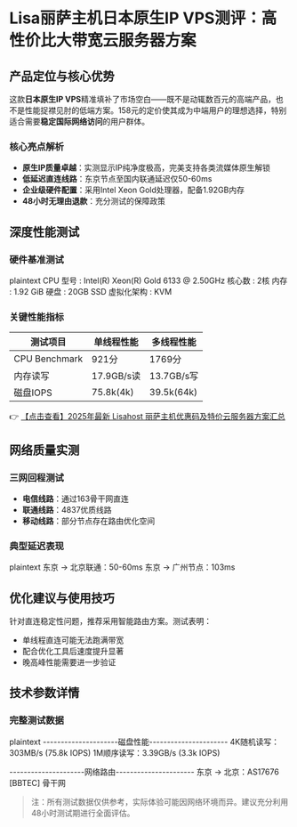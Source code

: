 # Lisa丽萨主机日本原生IP VPS测评：高性价比大带宽云服务器方案

## 产品定位与核心优势

这款**日本原生IP VPS**精准填补了市场空白——既不是动辄数百元的高端产品，也不是性能捉襟见肘的低端方案。158元的定价使其成为中端用户的理想选择，特别适合需要**稳定国际网络访问**的用户群体。

### 核心亮点解析
- **原生IP质量卓越**：实测显示IP纯净度极高，完美支持各类流媒体原生解锁
- **低延迟直连线路**：东京节点至国内联通延迟仅50-60ms
- **企业级硬件配置**：采用Intel Xeon Gold处理器，配备1.92GB内存
- **48小时无理由退款**：充分测试的保障政策

## 深度性能测试

### 硬件基准测试
plaintext
CPU 型号          : Intel(R) Xeon(R) Gold 6133 @ 2.50GHz
核心数            : 2核
内存              : 1.92 GiB
硬盘              : 20GB SSD
虚拟化架构        : KVM

### 关键性能指标
| 测试项目       | 单线程性能 | 多线程性能 |
|----------------|------------|------------|
| CPU Benchmark  | 921分      | 1769分     |
| 内存读写       | 17.9GB/s读 | 13.7GB/s写 |
| 磁盘IOPS       | 75.8k(4k)  | 39.5k(64k) |

👉 [【点击查看】2025年最新 Lisahost 丽萨主机优惠码及特价云服务器方案汇总](https://bit.ly/lisazhuji)

## 网络质量实测

### 三网回程测试
- **电信线路**：通过163骨干网直连
- **联通线路**：4837优质线路
- **移动线路**：部分节点存在路由优化空间

### 典型延迟表现
plaintext
东京 → 北京联通：50-60ms
东京 → 广州节点：103ms

## 优化建议与使用技巧

针对直连稳定性问题，推荐采用智能路由方案。测试表明：
- 单线程直连可能无法跑满带宽
- 配合优化工具后速度提升显著
- 晚高峰性能需要进一步验证

## 技术参数详情

### 完整测试数据
plaintext
---------------------磁盘性能----------------------
4K随机读写：303MB/s (75.8k IOPS)
1M顺序读写：3.39GB/s (3.3k IOPS)

---------------------网络路由----------------------
东京 → 北京：AS17676 [BBTEC] 骨干网

> 注：所有测试数据仅供参考，实际体验可能因网络环境而异。建议充分利用48小时测试期进行全面评估。